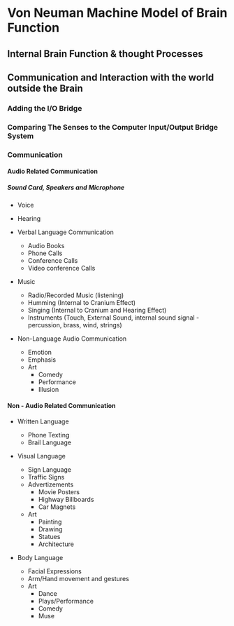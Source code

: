 # Von Neuman Machine Model of Brain Function

## Internal Brain Function & thought Processes



## Communication and Interaction with the world outside the Brain

### Adding the I/O Bridge


### Comparing The Senses to the Computer Input/Output Bridge System

### Communication

#### Audio Related Communication

##### Sound Card, Speakers and Microphone

* Voice

* Hearing

* Verbal Language Communication
	* Audio Books
	* Phone Calls
	* Conference Calls
	* Video conference Calls

* Music
	* Radio/Recorded Music (listening)
	* Humming (Internal to Cranium Effect)
	* Singing (Internal to Cranium and Hearing Effect)
	* Instruments (Touch, External Sound, internal sound signal - percussion, brass, wind, strings)

* Non-Language Audio Communication
	* Emotion
	* Emphasis
	* Art
		* Comedy
		* Performance
		* Illusion


#### Non - Audio Related Communication

* Written Language
	* Phone Texting
	* Brail Language

* Visual Language
	* Sign Language
	* Traffic Signs
	* Advertizements
		* Movie Posters
		* Highway Billboards
		* Car Magnets
	* Art
		* Painting
		* Drawing
		* Statues
		* Architecture

* Body Language
	* Facial Expressions
	* Arm/Hand movement and gestures
	* Art
		* Dance
		* Plays/Performance
		* Comedy
		* Muse


